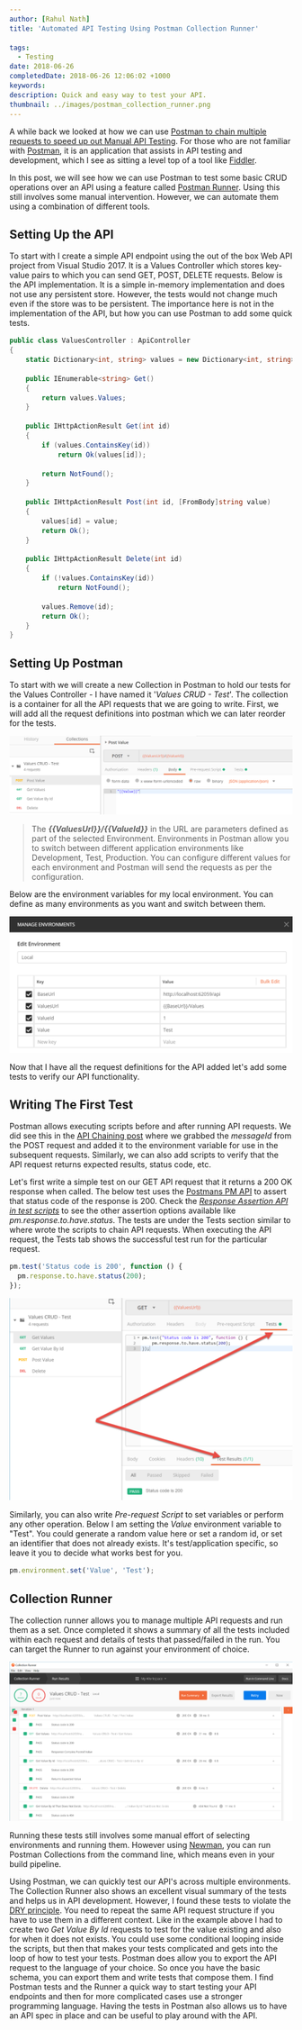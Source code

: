 ```yaml
---
author: [Rahul Nath]
title: 'Automated API Testing Using Postman Collection Runner'
  
tags:
  - Testing
date: 2018-06-26
completedDate: 2018-06-26 12:06:02 +1000
keywords:
description: Quick and easy way to test your API.
thumbnail: ../images/postman_collection_runner.png
---
```


A while back we looked at how we can use [Postman to chain multiple requests to speed up out Manual API Testing](https://www.rahulpnath.com/blog/postman-chaining-requests-to-speed-up-manual-api-tests/). For those who are not familiar with [Postman](https://www.getpostman.com/), it is an application that assists in API testing and development, which I see as sitting a level top of a tool like [Fiddler](https://www.rahulpnath.com/blog/fiddler-free-web-debugging-proxy/).

In this post, we will see how we can use Postman to test some basic CRUD operations over an API using a feature called [Postman Runner](http://blog.getpostman.com/2016/11/22/postmans-new-collection-runner/). Using this still involves some manual intervention. However, we can automate them using a combination of different tools.

## Setting Up the API

To start with I create a simple API endpoint using the out of the box Web API project from Visual Studio 2017. It is a Values Controller which stores key-value pairs to which you can send GET, POST, DELETE requests. Below is the API implementation. It is a simple in-memory implementation and does not use any persistent store. However, the tests would not change much even if the store was to be persistent. The importance here is not in the implementation of the API, but how you can use Postman to add some quick tests.

```csharp
public class ValuesController : ApiController
{
    static Dictionary<int, string> values = new Dictionary<int, string>();

    public IEnumerable<string> Get()
    {
        return values.Values;
    }

    public IHttpActionResult Get(int id)
    {
        if (values.ContainsKey(id))
            return Ok(values[id]);

        return NotFound();
    }

    public IHttpActionResult Post(int id, [FromBody]string value)
    {
        values[id] = value;
        return Ok();
    }

    public IHttpActionResult Delete(int id)
    {
        if (!values.ContainsKey(id))
            return NotFound();

        values.Remove(id);
        return Ok();
    }
}
```

## Setting Up Postman

To start with we will create a new Collection in Postman to hold our tests for the Values Controller - I have named it '_Values CRUD - Test_'. The collection is a container for all the API requests that we are going to write. First, we will add all the request definitions into postman which we can later reorder for the tests.

<img src="../images/postman_request.png" alt="Postman Request" class="center" />

> The _**{{ValuesUrl}}/{{ValueId}}**_ in the URL are parameters defined as part of the selected Environment. Environments in Postman allow you to switch between different application environments like Development, Test, Production. You can configure different values for each environment and Postman will send the requests as per the configuration.

Below are the environment variables for my local environment. You can define as many environments as you want and switch between them.

<img src="../images/postman_environment.png" alt="Postman Environment" class="center" />

Now that I have all the request definitions for the API added let's add some tests to verify our API functionality.

## Writing The First Test

Postman allows executing scripts before and after running API requests. We did see this in the [API Chaining post](https://www.rahulpnath.com/blog/postman-chaining-requests-to-speed-up-manual-api-tests/) where we grabbed the _messageId_ from the POST request and added it to the environment variable for use in the subsequent requests. Similarly, we can also add scripts to verify that the API request returns expected results, status code, etc.

Let's first write a simple test on our GET API request that it returns a 200 OK response when called. The below test uses the [Postmans PM API](https://www.getpostman.com/docs/v6/postman/scripts/postman_sandbox_api_reference) to assert that status code of the response is 200. Check the _[Response Assertion API in test scripts](https://www.getpostman.com/docs/v6/postman/scripts/postman_sandbox_api_reference#response-assertion-api-in-test-scripts)_ to see the other assertion options available like _pm.response.to.have.status_. The tests are under the Tests section similar to where wrote the scripts to chain API requests. When executing the API request, the Tests tab shows the successful test run for the particular request.

```javascript
pm.test('Status code is 200', function () {
  pm.response.to.have.status(200);
});
```

<img src="../images/postman_tests.png" alt="Postman Tests" class="center" />

Similarly, you can also write _Pre-request Script_ to set variables or perform any other operation. Below I am setting the _Value_ environment variable to "Test". You could generate a random value here or set a random id, or set an identifier that does not already exists. It's test/application specific, so leave it you to decide what works best for you.

```javascript
pm.environment.set('Value', 'Test');
```

## Collection Runner

The collection runner allows you to manage multiple API requests and run them as a set. Once completed it shows a summary of all the tests included within each request and details of tests that passed/failed in the run. You can target the Runner to run against your environment of choice.

<img src="../images/postman_collection_runner.png" alt="Postman Collection Runner" class="center" />

Running these tests still involves some manual effort of selecting environments and running them. However using [Newman](https://www.npmjs.com/package/newman), you can run Postman Collections from the command line, which means even in your build pipeline.

Using Postman, we can quickly test our API's across multiple environments. The Collection Runner also shows an excellent visual summary of the tests and helps us in API development. However, I found these tests to violate the [DRY principle](https://en.wikipedia.org/wiki/Don%27t_repeat_yourself). You need to repeat the same API request structure if you have to use them in a different context. Like in the example above I had to create two _Get Value By Id_ requests to test for the value existing and also for when it does not exists. You could use some conditional looping inside the scripts, but then that makes your tests complicated and gets into the loop of how to test your tests. Postman does allow you to export the API request to the language of your choice. So once you have the basic schema, you can export them and write tests that compose them. I find Postman tests and the Runner a quick way to start testing your API endpoints and then for more complicated cases use a stronger programming language. Having the tests in Postman also allows us to have an API spec in place and can be useful to play around with the API.
